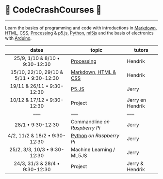 # :rocket: CodeCrashCourses :new_moon_with_face:
___
Learn the basics of programming and code with introductions in [Markdown](https://en.wikipedia.org/wiki/Markdown), [HTML](https://en.wikipedia.org/wiki/HTML), [CSS](https://en.wikipedia.org/wiki/Cascading_Style_Sheets), [Processing](https://processing.org/) &amp; [p5.js](https://p5js.org/), [Python](https://en.wikipedia.org/wiki/Python_(programming_language)), [ml5js](https://ml5js.org/) and the basis of electronics with [Arduino](https://www.arduino.cc/).



dates | topic | tutors
 :---: | --- | ---
25/9, 1/10 & 8/10 • 9:30-12:30| [Processing](PROCESSING.md) | Hendrik
15/10, 22/10, 29/10 & 5/11 • 9:30-12:30 | [Markdown, HTML & CSS](MD-HTML-CSS.md) | Hendrik
19/11 & 26/11 • 9:30-12:30 | [P5.JS](P5JS.md) | Jerry
10/12 & 17/12 • 9:30-12:30 | Project | Jerry en Hendrik
––– | ––– |–––
 28/1 • 9:30-12:30 | Commandline *on Raspberry Pi* | Jerry 
 4/2, 11/2 & 18/2 • 9:30-12:30 | [Python](Python.md)   *on Raspberry Pi*| Jerry
 25/2, 3/3, 10/3  • 9:30-12:30 | Machine Learning / ML5JS | Jerry
 24/3, 31/3 & 28/4 • 9:30-12:30 | Project | Jerry & Hendrik
<!--[Arduino](ArduinoTutorial.md)-->
